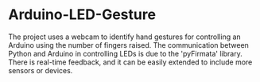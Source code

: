 # Arduino-LED-Gesture
The project uses a webcam to identify hand gestures for controlling an Arduino using the number of fingers raised. The communication between Python and Arduino in controlling LEDs is due to the 'pyFirmata' library. There is real-time feedback, and it can be easily extended to include more sensors or devices. 

